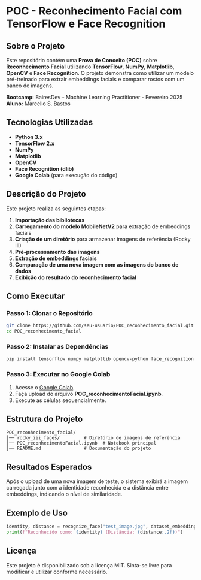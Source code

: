 # POC - Reconhecimento Facial com TensorFlow e Face Recognition

## Sobre o Projeto
Este repositório contém uma **Prova de Conceito (POC)** sobre **Reconhecimento Facial** utilizando **TensorFlow**, **NumPy**, **Matplotlib**, **OpenCV** e **Face Recognition**. O projeto demonstra como utilizar um modelo pré-treinado para extrair embeddings faciais e comparar rostos com um banco de imagens.

**Bootcamp:** BairesDev - Machine Learning Practitioner - Fevereiro 2025  
**Aluno:** Marcello S. Bastos

## Tecnologias Utilizadas
- **Python 3.x**
- **TensorFlow 2.x**
- **NumPy**
- **Matplotlib**
- **OpenCV**
- **Face Recognition (dlib)**
- **Google Colab** (para execução do código)

## Descrição do Projeto

Este projeto realiza as seguintes etapas:
1. **Importação das bibliotecas**
2. **Carregamento do modelo MobileNetV2** para extração de embeddings faciais
3. **Criação de um diretório** para armazenar imagens de referência (Rocky III)
4. **Pré-processamento das imagens**
5. **Extração de embeddings faciais**
6. **Comparação de uma nova imagem com as imagens do banco de dados**
7. **Exibição do resultado do reconhecimento facial**

## Como Executar

### Passo 1: Clonar o Repositório
```bash
git clone https://github.com/seu-usuario/POC_reconhecimento_facial.git
cd POC_reconhecimento_facial
```

### Passo 2: Instalar as Dependências
```bash
pip install tensorflow numpy matplotlib opencv-python face_recognition
```

### Passo 3: Executar no Google Colab
1. Acesse o [Google Colab](https://colab.research.google.com/).
2. Faça upload do arquivo **POC_reconhecimentoFacial.ipynb**.
3. Execute as células sequencialmente.

## Estrutura do Projeto
```
POC_reconhecimento_facial/
│── rocky_iii_faces/         # Diretório de imagens de referência
│── POC_reconhecimentoFacial.ipynb  # Notebook principal
│── README.md                # Documentação do projeto
```

## Resultados Esperados
Após o upload de uma nova imagem de teste, o sistema exibirá a imagem carregada junto com a identidade reconhecida e a distância entre embeddings, indicando o nível de similaridade.

## Exemplo de Uso

```python
identity, distance = recognize_face("test_image.jpg", dataset_embeddings)
print(f"Reconhecido como: {identity} (Distância: {distance:.2f})")
```

## Licença
Este projeto é disponibilizado sob a licença MIT. Sinta-se livre para modificar e utilizar conforme necessário.
